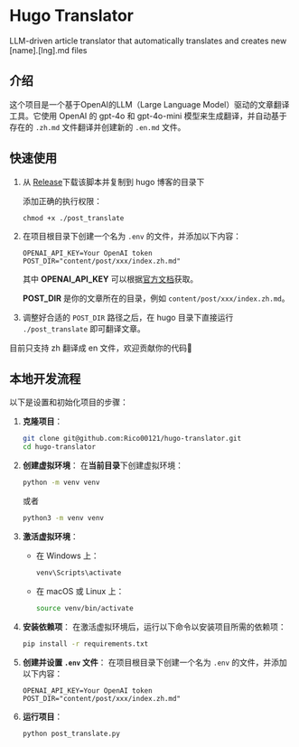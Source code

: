 # Hugo Translator
LLM-driven article translator that automatically translates and creates new [name].[lng].md files

## 介绍
这个项目是一个基于OpenAI的LLM（Large Language Model）驱动的文章翻译工具。它使用 OpenAI 的 gpt-4o 和 gpt-4o-mini 模型来生成翻译，并自动基于存在的 `.zh.md` 文件翻译并创建新的 `.en.md` 文件。

## 快速使用

1. 从 [Release](https://github.com/Rico00121/hugo-translator/releases)下载该脚本并复制到 hugo 博客的目录下

   添加正确的执行权限：
   ```
   chmod +x ./post_translate
   ```
3. 在项目根目录下创建一个名为 `.env` 的文件，并添加以下内容：
   ```
   OPENAI_API_KEY=Your OpenAI token
   POST_DIR="content/post/xxx/index.zh.md"
   ```
   其中 **OPENAI_API_KEY** 可以根据[官方文档](https://platform.openai.com/docs/quickstart)获取。

   **POST_DIR** 是你的文章所在的目录，例如 `content/post/xxx/index.zh.md`。
4. 调整好合适的 `POST_DIR` 路径之后，在 hugo 目录下直接运行 `./post_translate` 即可翻译文章。
   
目前只支持 zh 翻译成 en 文件，欢迎贡献你的代码👏

## 本地开发流程

以下是设置和初始化项目的步骤：

1. **克隆项目**：
   ```bash
   git clone git@github.com:Rico00121/hugo-translator.git
   cd hugo-translator
   ```

2. **创建虚拟环境**：
   在**当前目录**下创建虚拟环境：
   ```bash
   python -m venv venv
   ```

   或者

   ```bash
   python3 -m venv venv
   ```


3. **激活虚拟环境**：
   - 在 Windows 上：
     ```bash
     venv\Scripts\activate
     ```
   - 在 macOS 或 Linux 上：
     ```bash
     source venv/bin/activate
     ```

4. **安装依赖项**：
   在激活虚拟环境后，运行以下命令以安装项目所需的依赖项：
   ```bash
   pip install -r requirements.txt
   ```

5. **创建并设置 `.env` 文件**：
   在项目根目录下创建一个名为 `.env` 的文件，并添加以下内容：
   ```
   OPENAI_API_KEY=Your OpenAI token
   POST_DIR="content/post/xxx/index.zh.md"
   ```

6. **运行项目**：
   ```
   python post_translate.py
   ```

